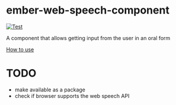 ember-web-speech-component
==========================

[![Test](http://js-for.ninja/img/test/drawing.svg)](http://google.com)

A component that allows getting input from the user in an oral form

<a href="http://js-for.ninja/ember-js-and-web-speech-api-example.html">How to use</a>

TODO
====
+ make available as a package
+ check if browser supports the web speech API

